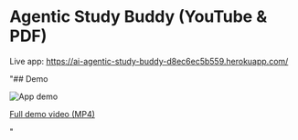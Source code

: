 # Agentic Study Buddy (YouTube & PDF)

Live app: https://ai-agentic-study-buddy-d8ec6ec5b559.herokuapp.com/

"## Demo

![App demo](assets/demo.gif)

[Full demo video (MP4)](assets/Agentic_Study_Buddy_Demo.mp4)

"